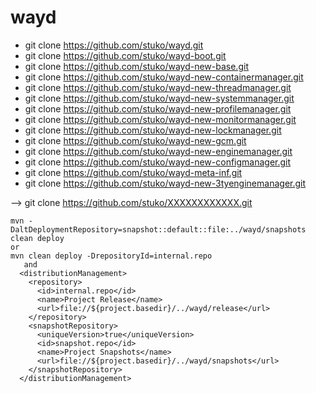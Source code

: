 # wayd

* git clone https://github.com/stuko/wayd.git
* git clone https://github.com/stuko/wayd-boot.git
* git clone https://github.com/stuko/wayd-new-base.git
* git clone https://github.com/stuko/wayd-new-containermanager.git
* git clone https://github.com/stuko/wayd-new-threadmanager.git
* git clone https://github.com/stuko/wayd-new-systemmanager.git
* git clone https://github.com/stuko/wayd-new-profilemanager.git
* git clone https://github.com/stuko/wayd-new-monitormanager.git
* git clone https://github.com/stuko/wayd-new-lockmanager.git
* git clone https://github.com/stuko/wayd-new-gcm.git
* git clone https://github.com/stuko/wayd-new-enginemanager.git
* git clone https://github.com/stuko/wayd-new-configmanager.git
* git clone https://github.com/stuko/wayd-meta-inf.git
* git clone https://github.com/stuko/wayd-new-3tyenginemanager.git

--> git clone https://github.com/stuko/XXXXXXXXXXXX.git
```
mvn -DaltDeploymentRepository=snapshot::default::file:../wayd/snapshots clean deploy
or
mvn clean deploy -DrepositoryId=internal.repo
   and
  <distributionManagement>   
    <repository>
      <id>internal.repo</id>
      <name>Project Release</name>
      <url>file://${project.basedir}/../wayd/release</url>
    </repository>
    <snapshotRepository>
      <uniqueVersion>true</uniqueVersion>
      <id>snapshot.repo</id>
      <name>Project Snapshots</name>
      <url>file://${project.basedir}/../wayd/snapshots</url>
    </snapshotRepository>
  </distributionManagement>  
```
